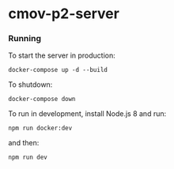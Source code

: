 # cmov-p2-server 

### Running

To start the server in production:
```
docker-compose up -d --build
```

To shutdown:
```
docker-compose down
```

To run in development, install Node.js 8 and run:

```
npm run docker:dev
```

and then:
```
npm run dev
```
